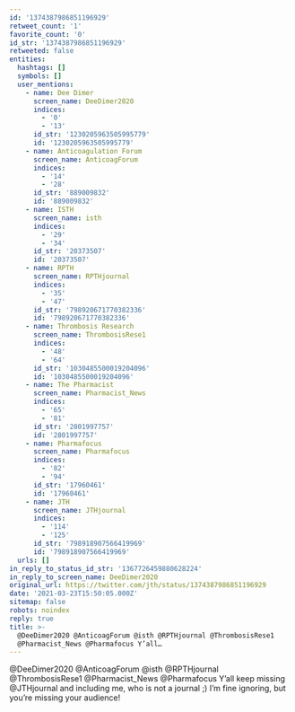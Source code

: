 ```yaml
---
id: '1374387986851196929'
retweet_count: '1'
favorite_count: '0'
id_str: '1374387986851196929'
retweeted: false
entities:
  hashtags: []
  symbols: []
  user_mentions:
    - name: Dee Dimer
      screen_name: DeeDimer2020
      indices:
        - '0'
        - '13'
      id_str: '1230205963505995779'
      id: '1230205963505995779'
    - name: Anticoagulation Forum
      screen_name: AnticoagForum
      indices:
        - '14'
        - '28'
      id_str: '889009832'
      id: '889009832'
    - name: ISTH
      screen_name: isth
      indices:
        - '29'
        - '34'
      id_str: '20373507'
      id: '20373507'
    - name: RPTH
      screen_name: RPTHjournal
      indices:
        - '35'
        - '47'
      id_str: '798920671770382336'
      id: '798920671770382336'
    - name: Thrombosis Research
      screen_name: ThrombosisRese1
      indices:
        - '48'
        - '64'
      id_str: '1030485500019204096'
      id: '1030485500019204096'
    - name: The Pharmacist
      screen_name: Pharmacist_News
      indices:
        - '65'
        - '81'
      id_str: '2801997757'
      id: '2801997757'
    - name: Pharmafocus
      screen_name: Pharmafocus
      indices:
        - '82'
        - '94'
      id_str: '17960461'
      id: '17960461'
    - name: JTH
      screen_name: JTHjournal
      indices:
        - '114'
        - '125'
      id_str: '798918907566419969'
      id: '798918907566419969'
  urls: []
in_reply_to_status_id_str: '1367726459880628224'
in_reply_to_screen_name: DeeDimer2020
original_url: https://twitter.com/jth/status/1374387986851196929
date: '2021-03-23T15:50:05.000Z'
sitemap: false
robots: noindex
reply: true
title: >-
  @DeeDimer2020 @AnticoagForum @isth @RPTHjournal @ThrombosisRese1
  @Pharmacist_News @Pharmafocus Y’all…
---
```


@DeeDimer2020 @AnticoagForum @isth @RPTHjournal @ThrombosisRese1 @Pharmacist_News @Pharmafocus Y’all keep missing @JTHjournal and including me, who is not a journal ;) I’m fine ignoring, but you’re missing your audience!